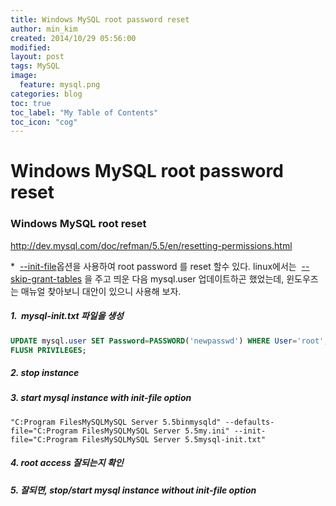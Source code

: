 ```yaml
---
title: Windows MySQL root password reset
author: min_kim
created: 2014/10/29 05:56:00
modified:
layout: post
tags: MySQL
image:
  feature: mysql.png
categories: blog
toc: true
toc_label: "My Table of Contents"
toc_icon: "cog"
---
```



# Windows MySQL root password reset

### Windows MySQL root reset
<http://dev.mysql.com/doc/refman/5.5/en/resetting-permissions.html>

*  [--init-file](http://dev.mysql.com/doc/refman/5.5/en/server-options.html#option_mysqld_init-file)옵션을 사용하여 root password 를 reset 할수 있다. linux에서는  [--skip-grant-tables](http://dev.mysql.com/doc/refman/5.5/en/server-options.html#option_mysqld_skip-grant-tables) 을 주고 띄운 다음 mysql.user 업데이트하곤 했었는데, 윈도우즈는 매뉴얼 찾아보니 대안이 있으니 사용해 보자.

#####  1.  mysql-init.txt 파일을 생성

```sql
UPDATE mysql.user SET Password=PASSWORD('newpasswd') WHERE User='root';
FLUSH PRIVILEGES;
```


#####  2. stop instance
#####  3. start mysql instance with init-file option

```
"C:Program FilesMySQLMySQL Server 5.5binmysqld" --defaults-file="C:Program FilesMySQLMySQL Server 5.5my.ini" --init-file="C:Program FilesMySQLMySQL Server 5.5mysql-init.txt"
```

#####  4. root access 잘되는지 확인
#####  5. 잘되면, stop/start mysql instance without init-file option
